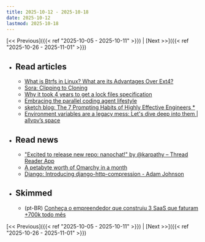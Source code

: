 ```yaml
---
title: 2025-10-12 - 2025-10-18
date: 2025-10-12
lastmod: 2025-10-18
---
```


[<< Previous]({{< ref "2025-10-05 - 2025-10-11" >}}) | [Next >>]({{< ref "2025-10-26 - 2025-11-01" >}})

- ## Read articles
  - [What is Btrfs in Linux? What are its Advantages Over Ext4?](https://itsfoss.com/btrfs/)
  - [Sora: Clipping to Cloning](https://hiddencap.com/stories/sora)
  - [Why it took 4 years to get a lock files specification](https://snarky.ca/why-it-took-4-years-to-get-a-lock-files-specification/)
  - [Embracing the parallel coding agent lifestyle](https://simonwillison.net/2025/Oct/5/parallel-coding-agents/)
  - [sketch blog: The 7 Prompting Habits of Highly Effective Engineers *](https://sketch.dev/blog/seven-prompting-habits)
  - [Environment variables are a legacy mess: Let&#39;s dive deep into them | allvpv’s space](https://allvpv.org/haotic-journey-through-envvars/)

- ## Read news
  - ["Excited to release new repo: nanochat!" by @karpathy – Thread Reader App](https://threadreaderapp.com/thread/1977755427569111362.html)
  - [A petabyte worth of Omarchy in a month](https://world.hey.com/dhh/a-petabyte-worth-of-omarchy-in-a-month-a1fc538e)
  - [Django: Introducing django-http-compression - Adam Johnson](https://adamj.eu/tech/2025/10/10/introducing-django-http-compression/)

- ## Skimmed
  - (pt-BR) [Conheça o empreendedor que construiu 3 SaaS que faturam +700k todo mês](https://microsaas.substack.com/p/como-um-empreendedor-construiu-3)

[<< Previous]({{< ref "2025-10-05 - 2025-10-11" >}}) | [Next >>]({{< ref "2025-10-26 - 2025-11-01" >}})
